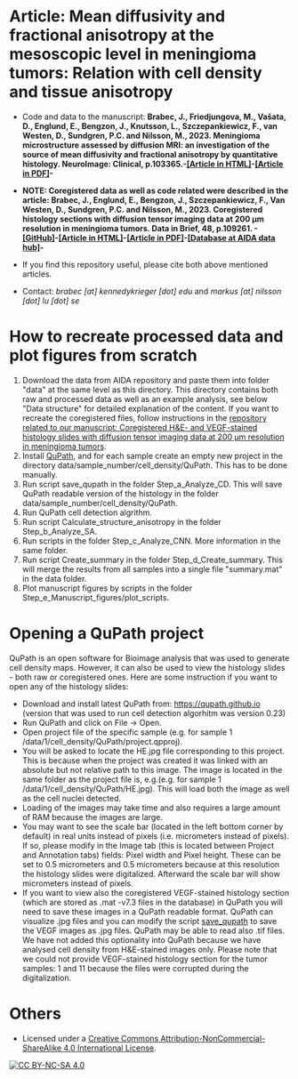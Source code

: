 # Article: Mean diffusivity and fractional anisotropy at the mesoscopic level in meningioma tumors: Relation with cell density and tissue anisotropy
* Code and data to the manuscript: **Brabec, J., Friedjungova, M., Vašata, D., Englund, E., Bengzon, J., Knutsson, L., Szczepankiewicz, F., van Westen, D., Sundgren, P.C. and Nilsson, M., 2023. Meningioma microstructure assessed by diffusion MRI: an investigation of the source of mean diffusivity and fractional anisotropy by quantitative histology. NeuroImage: Clinical, p.103365.-[[Article in HTML]](https://www.sciencedirect.com/science/article/pii/S2213158223000542)-[[Article in PDF]](https://www.sciencedirect.com/science/article/pii/S2213158223000542/pdfft?isDTMRedir=true)-**

* **NOTE: Coregistered data as well as code related were described in the article: Brabec, J., Englund, E., Bengzon, J., Szczepankiewicz, F., Van Westen, D., Sundgren, P.C. and Nilsson, M., 2023. Coregistered histology sections with diffusion tensor imaging data at 200 µm resolution in meningioma tumors. Data in Brief, 48, p.109261. -[[GitHub]](https://github.com/jan-brabec/microimaging_histology_DIB)-[[Article in HTML]](https://www.sciencedirect.com/science/article/pii/S2352340923003803)-[[Article in PDF]](https://pdf.sciencedirectassets.com/311593/1-s2.0-S2352340923X00031/1-s2.0-S2352340923003803/main.pdf?X-Amz-Security-Token=IQoJb3JpZ2luX2VjEL%2F%2F%2F%2F%2F%2F%2F%2F%2F%2F%2FwEaCXVzLWVhc3QtMSJIMEYCIQCA9OiHOfj1FhMyGFNQoyxjbqTWkLR%2Ba0RinuNNfvbr4AIhAP6b2yqZq10Olgc0LQL7R7N1Do%2Bh9lUR%2BwnoueTTdq17KrMFCHgQBRoMMDU5MDAzNTQ2ODY1Igw8A1u5UZmXD447shQqkAUTonUP3t8KgUSc8paPl4m5tqzfB1v5k2cj8UVt77cBxn65K3zVcsXrp0F7P9q3v9qJBTPL7Vd2%2F6IGA5q95dr2ux4ajV1emoilbgJyqqVnVNMFTfNTvOB4h8xNCRSK2v%2BLNSlTIhnvq0l6cTxmno%2FRI42SXmHwLObg7xjU6EaUPaFrWyB20c2SGFuK5cHdCCFf3qRhXs9pFPWwLZqlCEMZpF4w7DLmWIoKgDxV%2FnXcEfVSf503vnBkrLx3Rb0QiYGpGbpjjx51QGDWXRY88SfpitmtuH%2B16v7hirPd85C8EHkXk4nQ9o4UBRqn68TAJHsHPn450dkmPK15oh5R4scNQBvi%2FX7fXqqFIquBqfe1soQCjBlmVFZH2bEKfm34ZT%2FgVHsnpMkna9gnKtZgZgkKPWbd1FDTma4G6kDnwIXQ%2B31qNmpNgQWQfHtN7z%2ByyUSoUrt1k3GdIjoS0LzvBvN1S8mQykp4alcwiXkkRoOYrkHubvWdJ4Ko5HI8i%2BMNlSOEe936NyP%2BmsZkQXC1esB7kEy5iuwlMXD%2BoRBocDM4ayMxuyP%2BbK5z7D0SX09%2FudSB6wSJqyQNO8BKOqFLIi9nSs6OeCDaMZfjRUZJYJP069No3qu6%2B25wpzK9atsyAWru8tQdqhXiTnX%2F970hfYex2B%2Fw4cNv9cwysVJXGC2yrRZ1NkQm6AD2f9MyP5K%2FMpmFUMAr9erryzfbPuAQONEP5G2W3FkBmYGt5ligh59S%2BI0uKbRTwbH%2BhwZNPgm3eS6ikA0pbT9nycrT8JBWN45YG5zq%2F00Cf7GbmGe7DIT%2BBwcR3wX9qZfmB3cpCl0UKsqtGQ%2F2ESf3oSpH8t34RTTr2nUtH8KwrLstgPwoX787lTDg4%2FimBjqwAfNY4IMpqtsvObXyMWpZRFg%2BZym1qb7Prsjr2emWyVW%2BxKBvccfrgHLqcE1sjikHkqgy0oBy423bD6mQj24v0bs2nm%2F50Uzi0b5F1y0O6t%2BvIVVNxV6sblDB86F82gtW0JTopm6tG50BPCGmj0xYQiktlq6pismQkcluG9NYbLq7jDLJLRMefatjboDTZDtf75QcoHMw6bG1T7NdqIWUnz4Zwl89j6DGh84IeIV%2F%2BV0o&X-Amz-Algorithm=AWS4-HMAC-SHA256&X-Amz-Date=20230817T155717Z&X-Amz-SignedHeaders=host&X-Amz-Expires=300&X-Amz-Credential=ASIAQ3PHCVTYQPXK2MMO%2F20230817%2Fus-east-1%2Fs3%2Faws4_request&X-Amz-Signature=f001c60c7a71d1bf7488a039efc87f2f2852980db2857adcd9be8ff64d1e45bb&hash=080d3c23e5131047d94ab82366809d2c9d6b9f143c4c63144d3f050b1315d366&host=68042c943591013ac2b2430a89b270f6af2c76d8dfd086a07176afe7c76c2c61&pii=S2352340923003803&tid=spdf-782d7ba7-89b1-4622-8973-3762b4e9d75f&sid=3daf8a52526ef041ed39f0366ebc410895ebgxrqb&type=client&tsoh=d3d3LnNjaWVuY2VkaXJlY3QuY29t&ua=191e59075b5452040356&rr=7f831ca9ad4cf9d6&cc=cz)-[[Database at AIDA data hub]](https://datahub.aida.scilifelab.se/10.23698/aida/micromen)-**

* If you find this repository useful, please cite both above mentioned articles.

* Contact: *brabec [at] kennedykrieger [dot] edu* and *markus [at] nilsson [dot] lu [dot] se*

# How to recreate processed data and plot figures from scratch
1. Download the data from AIDA repository and paste them into folder "data" at the same level as this directory. This directory contains both raw and processed data as well as an example analysis, see below "Data structure" for detailed explanation of the content. If you want to recreate the coregistered files, follow instructions in the [repository related to our manuscript: Coregistered H&E- and VEGF-stained histology slides with diffusion tensor imaging data at 200 μm resolution in meningioma tumors](https://github.com/jan-brabec/microimaging_histology_DIB).
2. Install [QuPath](https://qupath.github.io), and for each sample create an empty new project in the directory data/sample_number/cell_density/QuPath. This has to be done manually.
4. Run script save_qupath in the folder Step_a_Analyze_CD. This will save QuPath readable version of the histology in the folder data/sample_number/cell_density/QuPath.
5. Run QuPath cell detection algrithm.
6. Run script Calculate_structure_anisotropy in the folder Step_b_Analyze_SA.
7. Run scripts in the folder Step_c_Analyze_CNN. More information in the same folder.
8. Run script Create_summary in the folder Step_d_Create_summary. This will merge the results from all samples into a single file "summary.mat" in the data folder.
7. Plot manuscript figures by scripts in the folder Step_e_Manuscript_figures/plot_scripts.

# Opening a QuPath project
QuPath is an open software for Bioimage analysis that was used to generate cell density maps. However, it can also be used to view the histology slides - both raw or coregistered ones. Here are some instruction if you want to open any of the histology slides:

* Download and install latest QuPath from: https://qupath.github.io (version that was used to run cell detection algorhitm was version 0.23)
* Run QuPath and click on File -> Open.
* Open project file of the specific sample (e.g. for sample 1 /data/1/cell_density/QuPath/project.qpproj).
* You will be asked to locate the HE.jpg file corresponding to this project. This is because when the project was created it was linked with an absolute but not relative path to this image. The image is located in the same folder as the project file is, e.g.(e.g. for sample 1 /data/1/cell_density/QuPath/HE.jpg). This will load both the image as well as the cell nuclei detected.
* Loading of the images may take time and also requires a large amount of RAM because the images are large.
* You may want to see the scale bar (located in the left bottom corner by default) in real units instead of pixels (i.e. micrometers instead of pixels). If so, please modify in the Image tab (this is located between Project and Annotation tabs) fields: Pixel width and Pixel height. These can be set to 0.5 micrometers and 0.5 micrometers because at this resolution the histology slides were digitalized. Afterward the scale bar will show micrometers instead of pixels.
* If you want to view also the coregistered VEGF-stained histology section (which are stored as .mat -v7.3 files in the database) in QuPath you will need to save these images in a QuPath readable format. QuPath can visualize .jpg files and you can modify the script [save_qupath](https://github.com/jan-brabec/microimaging_vs_histology_in_meningeomas/blob/main/Step_a_Analyze_CD/save_qupath.m) to save the VEGF images as .jpg files. QuPath may be able to read also .tif files. We have not added this optionality into QuPath because we have analysed cell density from H&E-stained images only. Please note that we could not provide VEGF-stained histology section for the tumor samples: 1 and 11 because the files were corrupted during the digitalization.


# Others

* Licensed under a [Creative Commons Attribution-NonCommercial-ShareAlike 4.0 International License][cc-by-nc-sa].

[![CC BY-NC-SA 4.0][cc-by-nc-sa-image]][cc-by-nc-sa]

[cc-by-nc-sa]: http://creativecommons.org/licenses/by-nc-sa/4.0/
[cc-by-nc-sa-image]: https://licensebuttons.net/l/by-nc-sa/4.0/88x31.png
